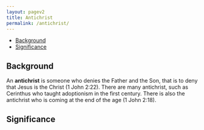 ```yaml
---
layout: pagev2
title: Antichrist
permalink: /antichrist/
---
```

- [Background](#background)
- [Significance](#significance)

## Background

An **antichrist** is someone who denies the Father and the Son, that is to deny that Jesus is the Christ (1 John 2:22). There are many antichrist, such as Cerinthus who taught adoptionism in the first century. There is also the antichrist who is coming at the end of the age (1 John 2:18).

## Significance
